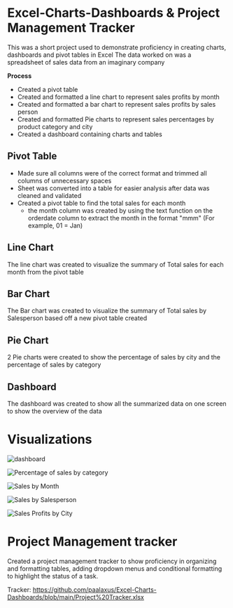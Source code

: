 # Excel-Charts-Dashboards & Project Management Tracker

This was a short project used to demonstrate proficiency in creating charts, dashboards and pivot tables in Excel
The data worked on was a spreadsheet of sales data from an imaginary company 

**Process**

- Created a pivot table
- Created and formatted a line chart to represent sales profits by month
- Created and formatted a bar chart to represent sales profits by sales person
- Created and formatted Pie charts to represent sales percentages by product category and city
- Created a dashboard containing charts and tables


## Pivot Table
- Made sure all columns were of the correct format and trimmed all columns of unnecessary spaces
- Sheet was converted into a table for easier analysis after data was cleaned and validated
- Created a pivot table  to find the total sales for each month
  - the month column was created by using the text function on the orderdate column to extract the month in the format "mmm" (For example, 01 = Jan)
  
  
## Line Chart
 
 The line chart was created to visualize the summary of Total sales for each month from the pivot table 

## Bar Chart
 
 The Bar chart was created to visualize the summary of Total sales by Salesperson based off a new pivot table created

## Pie Chart

 2 Pie charts were created to show the percentage of sales by city and the percentage of sales by category
 
## Dashboard
 The dashboard was created to show all the summarized data on one screen to show the overview of the data

# Visualizations

![dashboard](https://user-images.githubusercontent.com/58373408/212338683-91979176-727e-43a8-81fe-202a55734567.png)

![Percentage of sales by category](https://user-images.githubusercontent.com/58373408/212338685-819aaa28-2380-4698-982b-062371ac49f0.png)

![Sales by Month](https://user-images.githubusercontent.com/58373408/212338688-ea36f789-4ad9-4f3d-b808-e707c72a165d.png)

![Sales by Salesperson](https://user-images.githubusercontent.com/58373408/212338691-4d29adae-2768-4f64-8536-775993d6fc52.png)

![Sales Profits by City](https://user-images.githubusercontent.com/58373408/212338692-32660824-093e-4c29-976b-c4edc8ef9073.png)


# Project Management tracker

Created a project management tracker to show proficiency in organizing and formatting tables, adding dropdown menus and conditional formatting to highlight the status of a task.

Tracker: https://github.com/paalaxus/Excel-Charts-Dashboards/blob/main/Project%20Tracker.xlsx


